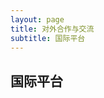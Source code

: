 ```yaml
---
layout: page
title: 对外合作与交流
subtitle: 国际平台
---
```

<!--
 * @Author: Conghao Wong
 * @Date: 2023-03-08 19:13:03
 * @LastEditors: Conghao Wong
 * @LastEditTime: 2023-03-12 09:17:24
 * @Description: file content
 * @Github: https://cocoon2wong.github.io
 * Copyright 2023 Conghao Wong, All Rights Reserved.
-->

## 国际平台
<!-- 多放图 -->
